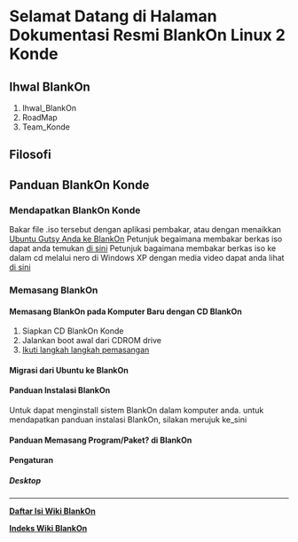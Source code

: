# Selamat Datang di Halaman Dokumentasi Resmi BlankOn Linux 2 Konde

## Ihwal BlankOn
   1. Ihwal_BlankOn
   2. RoadMap
   3. Team_Konde

## Filosofi
## Panduan BlankOn Konde
### Mendapatkan BlankOn Konde
Bakar file .iso tersebut dengan aplikasi pembakar, atau dengan menaikkan [Ubuntu Gutsy Anda ke BlankOn](http://dev.blankonlinux.or.id/wiki/Dokumentasi/Draft/DariGutsyKeKonde)
Petunjuk begaimana membakar berkas iso dapat anda temukan [di sini](http://dev.blankonlinux.or.id/wiki/Dokumentasi/Draft/BurningISO)
Petunjuk bagaimana membakar berkas iso ke dalam cd melalui nero di Windows XP dengan media video dapat anda lihat [di ​sini](http://screencasts.ubuntu.com/Nero)

### Memasang BlankOn
#### Memasang BlankOn pada Komputer Baru dengan CD BlankOn
   1. Siapkan CD BlankOn Konde
   2. Jalankan boot awal dari CDROM drive
   3. [Ikuti langkah langkah pemasangan](http://dev.blankonlinux.or.id/wiki/Dokumentasi/Pengguna/PanduanInstalasi)

#### Migrasi dari Ubuntu ke BlankOn

#### Panduan Instalasi BlankOn
Untuk dapat menginstall sistem BlankOn dalam komputer anda. untuk mendapatkan panduan instalasi BlankOn, silakan merujuk ke_sini

#### Panduan Memasang Program/Paket? di BlankOn

#### Pengaturan
##### Desktop



---
[**Daftar Isi Wiki BlankOn**](/wiki/DaftarIsi/index.html)
 
[**Indeks Wiki BlankOn**](/wiki/Indeks.html)



